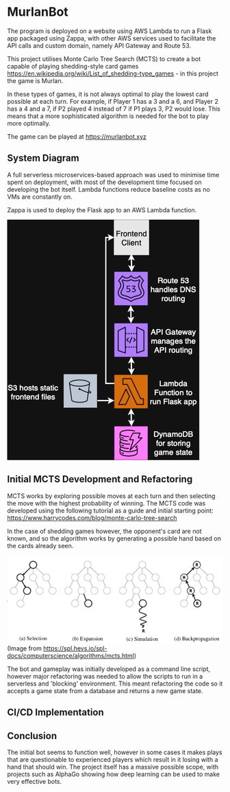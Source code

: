 # MurlanBot

The program is deployed on a website using AWS Lambda to run a Flask app packaged using Zappa, with other AWS services used to facilitate the API calls and custom domain, namely API Gateway and Route 53.

This project utilises Monte Carlo Tree Search (MCTS) to create a bot capable of playing shedding-style card games https://en.wikipedia.org/wiki/List_of_shedding-type_games - in this project the game is Murlan.

In these types of games, it is not always optimal to play the lowest card possible at each turn. For example, if Player 1 has a 3 and a 6, and Player 2 has a 4 and a 7, if P2 played 4 instead of 7 if P1 plays 3, P2 would lose. This means that a more sophisticated algorithm is needed for the bot to play more optimally.

The game can be played at https://murlanbot.xyz

## System Diagram

A full serverless microservices-based approach was used to minimise time spent on deployment, with most of the development time focused on developing the bot itself. Lambda functions reduce baseline costs as no VMs are constantly on.

Zappa is used to deploy the Flask app to an AWS Lambda function.

![Diagram](diagram.jpg)

## Initial MCTS Development and Refactoring 

MCTS works by exploring possible moves at each turn and then selecting the move with the highest probability of winning. The MCTS code was developed using the following tutorial as a guide and initial starting point: https://www.harrycodes.com/blog/monte-carlo-tree-search

In the case of shedding games however, the opponent's card are not known, and so the algorithm works by generating a possible hand based on the cards already seen.

![MCTS](mcts.png)
(Image from https://spl.hevs.io/spl-docs/computerscience/algorithms/mcts.html)

The bot and gameplay was initially developed as a command line script, however major refactoring was needed to allow the scripts to run in a serverless and 'blocking' environment. This meant refactoring the code so it accepts a game state from a database and returns a new game state.

## CI/CD Implementation


## Conclusion

The initial bot seems to function well, however in some cases it makes plays that are questionable to experienced players which result in it losing with a hand that should win. The project itself has a massive possible scope, with projects such as AlphaGo showing how deep learning can be used to make very effective bots.

